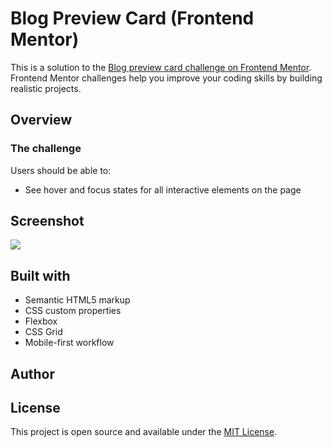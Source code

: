 # Blog Preview Card (Frontend Mentor)

This is a solution to the [Blog preview card challenge on Frontend Mentor](https://www.frontendmentor.io/challenges/blog-preview-card-ckPaj01IcS). Frontend Mentor challenges help you improve your coding skills by building realistic projects.

## Overview

### The challenge

Users should be able to:

- See hover and focus states for all interactive elements on the page

## Screenshot

![](./screenshot.jpg)

## Built with

- Semantic HTML5 markup
- CSS custom properties
- Flexbox
- CSS Grid
- Mobile-first workflow

## Author

## License

This project is open source and available under the [MIT License](./LICENSE).
